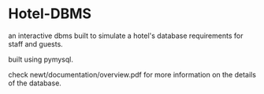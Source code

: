 # Hotel-DBMS

an interactive dbms built to simulate a hotel's database requirements for staff and guests.

built using pymysql.

check newt/documentation/overview.pdf for more information on the details of the database.
